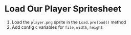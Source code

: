 # Load Our Player Spritesheet

1. Load the `player.png` sprite in the `Load.preload()` method
1. Add config `C` variables for `file`, `width`, `height`
